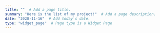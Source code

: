 ```yaml
---
title: ""  # Add a page title.
summary: "Here is the list of my project!"  # Add a page description.
date: "2020-11-16"  # Add today's date.
type: "widget_page"  # Page type is a Widget Page
---
```

